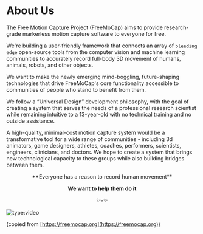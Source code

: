# About Us

The Free Motion Capture Project (FreeMoCap) aims to provide research-grade markerless motion capture software to everyone for free.

We're building a user-friendly framework that connects an array of `bleeding edge` open-source tools from the computer vision and machine learning communities to accurately record full-body 3D movement of humans, animals, robots, and other objects.

We want to make the newly emerging mind-boggling, future-shaping technologies that drive FreeMoCap's core functionality accessible to communities of people who stand to benefit from them.

We follow a “Universal Design” development philosophy, with the goal of creating a system that serves the needs of a professional research scientist while remaining intuitive to a 13-year-old with no technical training and no outside assistance.

A high-quality, minimal-cost motion capture system would be a transformative tool for a wide range of communities - including 3d animators, game designers, athletes, coaches, performers, scientists, engineers, clinicians, and doctors. We hope to create a system that brings new technological capacity to these groups while also building bridges between them.

<center>
**Everyone has a reason to record human movement**

**We want to help them do it**

✨💀✨
</center>


![type:video](https://www.youtube.com/embed/WW_WpMcbzns)

(copied from [https://freemocap.org](https://freemocap.org))